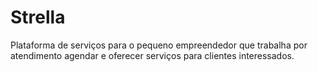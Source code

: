 # Strella
Plataforma de serviços para o pequeno empreendedor que trabalha por atendimento agendar e oferecer serviços para clientes interessados.
